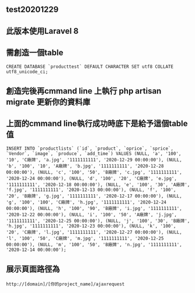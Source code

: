 ## test20201229
## 此版本使用Laravel 8
## 需創造一個table
	CREATE DATABASE `producttest` DEFAULT CHARACTER SET utf8 COLLATE utf8_unicode_ci;

## 創造完後再cmmand line 上執行 php artisan migrate 更新你的資料庫
## 上面的cmmand line執行成功時底下是給予這個table 值
	INSERT INTO `productlists` (`id`, `product`, `oprice`, `sprice`, `Vendor`, `image`, `produce`, `add_time`) VALUES (NULL, 'a', '100', '10', 'C廠牌', 'a.jpg', '1111111111', '2020-12-29 00:00:00'), (NULL, 'b', '100', '10', 'A廠牌', 'b.jpg', '1111111111', '2020-12-28 00:00:00'), (NULL, 'c', '100', '50', 'B廠牌', 'c.jpg', '1111111111', '2020-12-24 00:00:00'), (NULL, 'd', '100', '20', 'C廠牌', 'e.jpg', '1111111111', '2020-12-18 00:00:00'), (NULL, 'e', '100', '30', 'A廠牌', 'f.jpg', '1111111111', '2020-12-13 00:00:00'), (NULL, 'f', '100', '20', 'B廠牌', 'g.jpg', '1111111111', '2020-12-17 00:00:00'), (NULL, 'g', '100', '100', 'C廠牌', 'h.jpg', '1111111111', '2020-12-24 00:00:00'), (NULL, 'h', '100', '90', 'B廠牌', 'i.jpg', '1111111111', '2020-12-22 00:00:00'), (NULL, 'i', '100', '50', 'A廠牌', 'j.jpg', '1111111111', '2020-12-25 00:00:00'), (NULL, 'j', '100', '30', 'B廠牌', 'h.jpg', '1111111111', '2020-12-23 00:00:00'), (NULL, 'k', '100', '20', 'C廠牌', 'l.jpg', '1111111111', '2020-12-27 00:00:00'), (NULL, 'l', '100', '50', 'C廠牌', 'm.jpg', '1111111111', '2020-12-25 00:00:00'), (NULL, 'm', '100', '50', 'B廠牌', 'n.jpg', '1111111111', '2020-12-14 00:00:00');
## 展示頁面路徑為
	http://[domain]/[你的project_name]/ajaxrequest